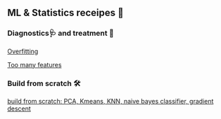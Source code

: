 
## ML & Statistics receipes 🥘

### Diagnostics🩺 and treatment 💉

[Overfitting](https://www.kaggle.com/lilsummer877/solutions-for-overfitting)

[Too many features](https://www.kaggle.com/lilsummer877/too-many-features)

### Build from scratch 🛠

[build from scratch: PCA, Kmeans, KNN, naive bayes classifier, gradient descent](https://www.kaggle.com/lilsummer877/build-from-scratch)
